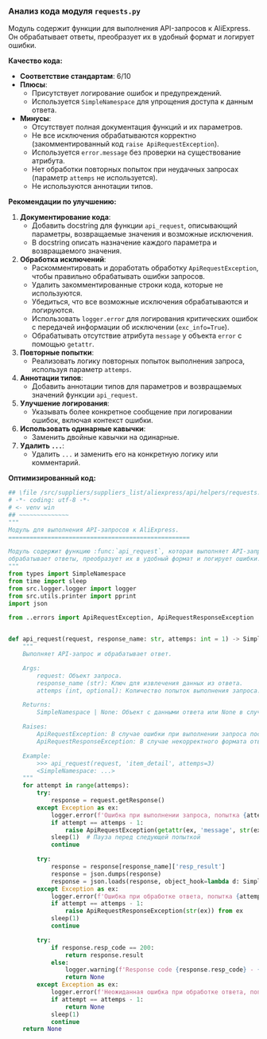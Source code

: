 ### **Анализ кода модуля `requests.py`**

Модуль содержит функции для выполнения API-запросов к AliExpress. Он обрабатывает ответы, преобразует их в удобный формат и логирует ошибки.

**Качество кода:**

- **Соответствие стандартам**: 6/10
- **Плюсы**:
  - Присутствует логирование ошибок и предупреждений.
  - Используется `SimpleNamespace` для упрощения доступа к данным ответа.
- **Минусы**:
  - Отсутствует полная документация функций и их параметров.
  - Не все исключения обрабатываются корректно (закомментированный код `raise ApiRequestException`).
  - Используется `error.message` без проверки на существование атрибута.
  - Нет обработки повторных попыток при неудачных запросах (параметр `attemps` не используется).
  - Не используются аннотации типов.

**Рекомендации по улучшению:**

1.  **Документирование кода**:
    *   Добавить docstring для функции `api_request`, описывающий параметры, возвращаемые значения и возможные исключения.
    *   В docstring описать назначение каждого параметра и возвращаемого значения.
2.  **Обработка исключений**:
    *   Раскомментировать и доработать обработку `ApiRequestException`, чтобы правильно обрабатывать ошибки запросов.
    *   Удалить закомментированные строки кода, которые не используются.
    *   Убедиться, что все возможные исключения обрабатываются и логируются.
    *   Использовать `logger.error` для логирования критических ошибок с передачей информации об исключении (`exc_info=True`).
    *   Обрабатывать отсутствие атрибута `message` у объекта `error` с помощью `getattr`.
3.  **Повторные попытки**:
    *   Реализовать логику повторных попыток выполнения запроса, используя параметр `attemps`.
4.  **Аннотации типов**:
    *   Добавить аннотации типов для параметров и возвращаемых значений функции `api_request`.
5.  **Улучшение логирования**:
    *   Указывать более конкретное сообщение при логировании ошибок, включая контекст ошибки.
6.  **Использовать одинарные кавычки**:
    *   Заменить двойные кавычки на одинарные.
7.  **Удалить `...`**:
    *   Удалить `...` и заменить его на конкретную логику или комментарий.

**Оптимизированный код:**

```python
## \file /src/suppliers/suppliers_list/aliexpress/api/helpers/requests.py
# -*- coding: utf-8 -*-
# <- venv win
## ~~~~~~~~~~~~~~
"""
Модуль для выполнения API-запросов к AliExpress.
===================================================

Модуль содержит функцию :func:`api_request`, которая выполняет API-запросы,
обрабатывает ответы, преобразует их в удобный формат и логирует ошибки.
"""
from types import SimpleNamespace
from time import sleep
from src.logger.logger import logger
from src.utils.printer import pprint
import json

from ..errors import ApiRequestException, ApiRequestResponseException


def api_request(request, response_name: str, attemps: int = 1) -> SimpleNamespace | None:
    """
    Выполняет API-запрос и обрабатывает ответ.

    Args:
        request: Объект запроса.
        response_name (str): Ключ для извлечения данных из ответа.
        attemps (int, optional): Количество попыток выполнения запроса. По умолчанию 1.

    Returns:
        SimpleNamespace | None: Объект с данными ответа или None в случае ошибки.

    Raises:
        ApiRequestException: В случае ошибки при выполнении запроса после всех попыток.
        ApiRequestResponseException: В случае некорректного формата ответа.

    Example:
        >>> api_request(request, 'item_detail', attemps=3)
        <SimpleNamespace: ...>
    """
    for attempt in range(attemps):
        try:
            response = request.getResponse()
        except Exception as ex:
            logger.error(f'Ошибка при выполнении запроса, попытка {attempt + 1}', ex, exc_info=True)
            if attempt == attemps - 1:
                raise ApiRequestException(getattr(ex, 'message', str(ex))) from ex
            sleep(1)  # Пауза перед следующей попыткой
            continue

        try:
            response = response[response_name]['resp_result']
            response = json.dumps(response)
            response = json.loads(response, object_hook=lambda d: SimpleNamespace(**d))
        except Exception as ex:
            logger.error(f'Ошибка при обработке ответа, попытка {attempt + 1}', ex, exc_info=True)
            if attempt == attemps - 1:
                raise ApiRequestResponseException(str(ex)) from ex
            sleep(1)
            continue

        try:
            if response.resp_code == 200:
                return response.result
            else:
                logger.warning(f'Response code {response.resp_code} - {response.resp_msg}')
                return None
        except Exception as ex:
            logger.error(f'Неожиданная ошибка при обработке ответа, попытка {attempt + 1}', ex, exc_info=True)
            if attempt == attemps - 1:
                return None
            sleep(1)
            continue
    return None